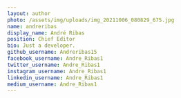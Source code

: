 ```yaml
---
layout: author
photo: /assets/img/uploads/img_20211006_080829_675.jpg
name: andreribas
display_name: André Ribas
position: Chief Editor
bio: Just a developer.
github_username: Andreribas15
facebook_username: Andre_Ribas1
twitter_username: Andre_Ribas1
instagram_username: Andre_Ribas1
linkedin_username: Andre_Ribas1
medium_username: Andre_Ribas1
---
```

